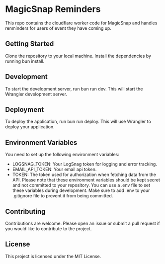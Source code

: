 # MagicSnap Reminders

This repo contains the cloudflare worker code for MagicSnap and handles renminders for users of event they have coming up.

## Getting Started
Clone the repository to your local machine.
Install the dependencies by running bun install.
## Development
To start the development server, run bun run dev. This will start the Wrangler development server.

## Deployment
To deploy the application, run bun run deploy. This will use Wrangler to deploy your application.

## Environment Variables
You need to set up the following environment variables:

- LOGSNAG_TOKEN: Your LogSnag token for logging and error tracking.
- EMAIL_API_TOKEN: Your email api token.
- TOKEN: The token used for authorization when fetching data from the API.
Please note that these environment variables should be kept secret and not committed to your repository. You can use a .env file to set these variables during development. Make sure to add .env to your .gitignore file to prevent it from being committed.

## Contributing
Contributions are welcome. Please open an issue or submit a pull request if you would like to contribute to the project.

## License
This project is licensed under the MIT License.